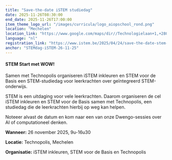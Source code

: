```yaml
---
title: "Save-the-date iSTEM studiedag"
date: 2025-11-26T08:30:00
end_date: 2025-11-26T17:00:00
item_theme_logo_url: "/images/curricula/logo_aiopschool_rond.png"
location: "Mechelen"
location_link: "https://www.google.com/maps/dir//Technologielaan+1,+2800+Mechelen/@51.0018261,4.3876861,12z/data=!4m8!4m7!1m0!1m5!1m1!1s0x47c3e670f29e608b:0xb3c2de22448af882!2m2!1d4.4700864!2d51.0018551?entry=ttu&g_ep=EgoyMDI1MDUwNy4wIKXMDSoASAFQAw%3D%3D"
language: "nl"
registration_link: "https://www.istem.be/2025/04/24/save-the-date-stem-dag-2025/"
anchor: "STEMdag-iSTEM-26-11-25"
---
```

#### STEM Start met WOW!
Samen met Technopolis organiseren iSTEM inkleuren en STEM voor de Basis een STEM-studiedag voor leerkrachten over geïntegreerd STEM-onderwijs. <br>

STEM is een uitdaging voor vele leerkrachten. Daarom organiseren de cel iSTEM inkleuren en STEM voor de Basis samen met Technopolis,  een studiedag die de leerkrachten hierbij op weg kan helpen. 

Noteeer alvast de datum en kom naar een van onze Dwengo-sessies over AI of computationeel denken. 

**Wanneer:** 26 november 2025, 9u-16u30

**Locatie:** Technopolis, Mechelen

**Organisatie:** iSTEM inkleuren, STEM voor de Basis en Technopolis

